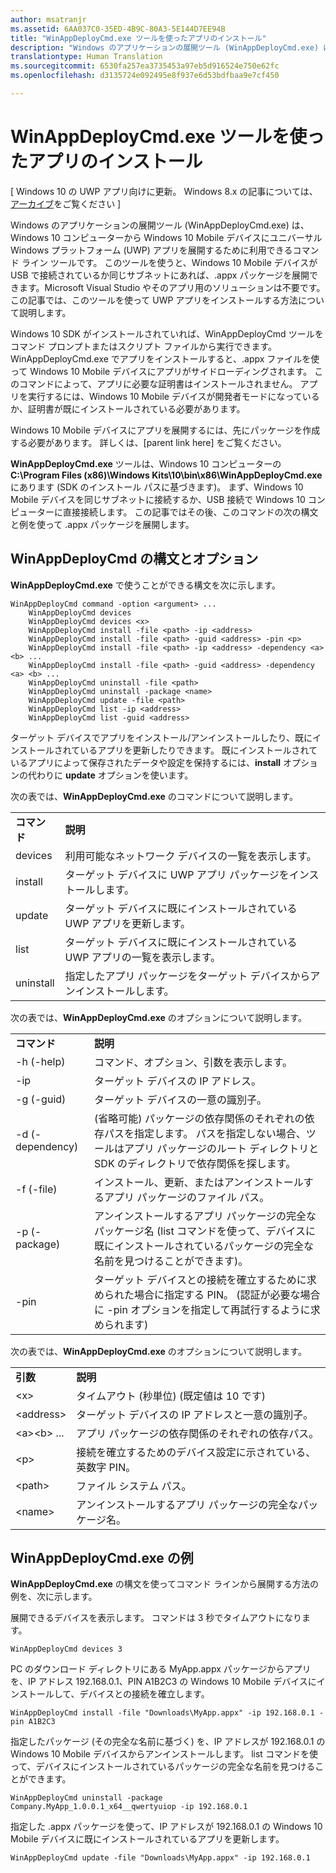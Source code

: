 ```yaml
---
author: msatranjr
ms.assetid: 6AA037C0-35ED-4B9C-80A3-5E144D7EE94B
title: "WinAppDeployCmd.exe ツールを使ったアプリのインストール"
description: "Windows のアプリケーションの展開ツール (WinAppDeployCmd.exe) は、Windows 10 コンピューターから Windows 10 Mobile デバイスにユニバーサル Windows プラットフォーム (UWP) アプリを展開するために利用できるコマンド ライン ツールです。"
translationtype: Human Translation
ms.sourcegitcommit: 6530fa257ea3735453a97eb5d916524e750e62fc
ms.openlocfilehash: d3135724e092495e8f937e6d53bdfbaa9e7cf450

---
```

# WinAppDeployCmd.exe ツールを使ったアプリのインストール

\[ Windows 10 の UWP アプリ向けに更新。 Windows 8.x の記事については、[アーカイブ](http://go.microsoft.com/fwlink/p/?linkid=619132)をご覧ください \]

Windows のアプリケーションの展開ツール (WinAppDeployCmd.exe) は、Windows 10 コンピューターから Windows 10 Mobile デバイスにユニバーサル Windows プラットフォーム (UWP) アプリを展開するために利用できるコマンド ライン ツールです。 このツールを使うと、Windows 10 Mobile デバイスが USB で接続されているか同じサブネットにあれば、.appx パッケージを展開できます。Microsoft Visual Studio やそのアプリ用のソリューションは不要です。 この記事では、このツールを使って UWP アプリをインストールする方法について説明します。

Windows 10 SDK がインストールされていれば、WinAppDeployCmd ツールをコマンド プロンプトまたはスクリプト ファイルから実行できます。 WinAppDeployCmd.exe でアプリをインストールすると、.appx ファイルを使って Windows 10 Mobile デバイスにアプリがサイドローディングされます。 このコマンドによって、アプリに必要な証明書はインストールされません。 アプリを実行するには、Windows 10 Mobile デバイスが開発者モードになっているか、証明書が既にインストールされている必要があります。

Windows 10 Mobile デバイスにアプリを展開するには、先にパッケージを作成する必要があります。 詳しくは、\[parent link here\] をご覧ください。

**WinAppDeployCmd.exe** ツールは、Windows 10 コンピューターの **C:\\Program Files (x86)\\Windows Kits\\10\\bin\\x86\\WinAppDeployCmd.exe** にあります (SDK のインストール パスに基づきます)。 まず、Windows 10 Mobile デバイスを同じサブネットに接続するか、USB 接続で Windows 10 コンピューターに直接接続します。 この記事ではその後、このコマンドの次の構文と例を使って .appx パッケージを展開します。

## WinAppDeployCmd の構文とオプション

**WinAppDeployCmd.exe** で使うことができる構文を次に示します。

``` syntax
WinAppDeployCmd command -option <argument> ...
    WinAppDeployCmd devices
    WinAppDeployCmd devices <x>
    WinAppDeployCmd install -file <path> -ip <address>
    WinAppDeployCmd install -file <path> -guid <address> -pin <p>
    WinAppDeployCmd install -file <path> -ip <address> -dependency <a> <b> ...
    WinAppDeployCmd install -file <path> -guid <address> -dependency <a> <b> ...
    WinAppDeployCmd uninstall -file <path>
    WinAppDeployCmd uninstall -package <name>
    WinAppDeployCmd update -file <path>
    WinAppDeployCmd list -ip <address>
    WinAppDeployCmd list -guid <address>
```

ターゲット デバイスでアプリをインストール/アンインストールしたり、既にインストールされているアプリを更新したりできます。 既にインストールされているアプリによって保存されたデータや設定を保持するには、**install** オプションの代わりに **update** オプションを使います。

次の表では、**WinAppDeployCmd.exe** のコマンドについて説明します。

|             |                                                                     |
|-------------|---------------------------------------------------------------------|
| **コマンド** | **説明**                                                     |
| devices     | 利用可能なネットワーク デバイスの一覧を表示します。                         |
| install     | ターゲット デバイスに UWP アプリ パッケージをインストールします。                     |
| update      | ターゲット デバイスに既にインストールされている UWP アプリを更新します。    |
| list        | ターゲット デバイスに既にインストールされている UWP アプリの一覧を表示します。 |
| uninstall   | 指定したアプリ パッケージをターゲット デバイスからアンインストールします。         |

 

次の表では、**WinAppDeployCmd.exe** のオプションについて説明します。

|                  |                                                                                                                                                                                                               |
|------------------|---------------------------------------------------------------------------------------------------------------------------------------------------------------------------------------------------------------|
| **コマンド**      | **説明**                                                                                                                                                                                               |
| -h (-help)       | コマンド、オプション、引数を表示します。                                                                                                                                                                     |
| -ip              | ターゲット デバイスの IP アドレス。                                                                                                                                                                              |
| -g (-guid)       | ターゲット デバイスの一意の識別子。                                                                                                                                                                       |
| -d (-dependency) | (省略可能) パッケージの依存関係のそれぞれの依存パスを指定します。 パスを指定しない場合、ツールはアプリ パッケージのルート ディレクトリと SDK のディレクトリで依存関係を探します。 |
| -f (-file)       | インストール、更新、またはアンインストールするアプリ パッケージのファイル パス。                                                                                                                                                |
| -p (-package)    | アンインストールするアプリ パッケージの完全なパッケージ名 (list コマンドを使って、デバイスに既にインストールされているパッケージの完全な名前を見つけることができます)。                                                   |
| -pin             | ターゲット デバイスとの接続を確立するために求められた場合に指定する PIN。 (認証が必要な場合に -pin オプションを指定して再試行するように求められます)                                                 |

 

次の表では、**WinAppDeployCmd.exe** のオプションについて説明します。

|                        |                                                                              |
|------------------------|------------------------------------------------------------------------------|
| **引数**           | **説明**                                                              |
| &lt;x&gt;              | タイムアウト (秒単位) (既定値は 10 です)                                          |
| &lt;address&gt;        | ターゲット デバイスの IP アドレスと一意の識別子。                        |
| &lt;a&gt;&lt;b&gt; ... | アプリ パッケージの依存関係のそれぞれの依存パス。                    |
| &lt;p&gt;              | 接続を確立するためのデバイス設定に示されている、英数字 PIN。 |
| &lt;path&gt;           | ファイル システム パス。                                                            |
| &lt;name&gt;           | アンインストールするアプリ パッケージの完全なパッケージ名。                          |

 
## WinAppDeployCmd.exe の例

**WinAppDeployCmd.exe** の構文を使ってコマンド ラインから展開する方法の例を、次に示します。

展開できるデバイスを表示します。 コマンドは 3 秒でタイムアウトになります。

``` syntax
WinAppDeployCmd devices 3
```

PC のダウンロード ディレクトリにある MyApp.appx パッケージからアプリを、IP アドレス 192.168.0.1、PIN A1B2C3 の Windows 10 Mobile デバイスにインストールして、デバイスとの接続を確立します。

``` syntax
WinAppDeployCmd install -file "Downloads\MyApp.appx" -ip 192.168.0.1 -pin A1B2C3
```

指定したパッケージ (その完全な名前に基づく) を、IP アドレスが 192.168.0.1 の Windows 10 Mobile デバイスからアンインストールします。 list コマンドを使って、デバイスにインストールされているパッケージの完全な名前を見つけることができます。

``` syntax
WinAppDeployCmd uninstall -package Company.MyApp_1.0.0.1_x64__qwertyuiop -ip 192.168.0.1
```

指定した .appx パッケージを使って、IP アドレスが 192.168.0.1 の Windows 10 Mobile デバイスに既にインストールされているアプリを更新します。

``` syntax
WinAppDeployCmd update -file "Downloads\MyApp.appx" -ip 192.168.0.1
```




<!--HONumber=Jun16_HO4-->


